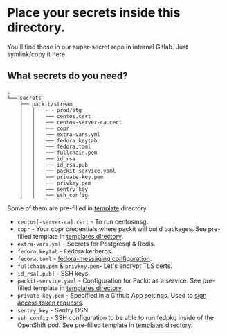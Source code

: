 # Place your secrets inside this directory.

You'll find those in our super-secret repo in internal Gitlab.
Just symlink/copy it here.

## What secrets do you need?

```
.
└── secrets
    ├── packit/stream
    │   │   ├── prod/stg
    │   │   ├── centos.cert
    │   │   ├── centos-server-ca.cert
    │   │   ├── copr
    │   │   ├── extra-vars.yml
    │   │   ├── fedora.keytab
    │   │   ├── fedora.toml
    │   │   ├── fullchain.pem
    │   │   ├── id_rsa
    │   │   ├── id_rsa.pub
    │   │   ├── packit-service.yaml
    │   │   ├── private-key.pem
    │   │   ├── privkey.pem
    │   │   ├── sentry_key
    │   │   └── ssh_config

```

Some of them are pre-filled in [template](/secrets/template) directory.

- `centos[-server-ca].cert` - To run centosmsg.
- `copr` - Your copr credentials where packit will build packages. See pre-filled template in [templates directory](/secrets/template/copr).
- `extra-vars.yml` - Secrets for Postgresql & Redis.
- `fedora.keytab` - Fedora kerberos.
- `fedora.toml` - [fedora-messaging configuration](https://fedora-messaging.readthedocs.io/en/stable/configuration.html).
- `fullchain.pem` & `privkey.pem`- Let's encrypt TLS certs.
- `id_rsa[.pub]` - SSH keys.
- `packit-service.yaml` - Configuration for Packit as a service. See pre-filled template in [templates directory](/secrets/template/packit-service.yaml).
- `private-key.pem` - Specified in a Github App settings. Used to [sign access token requests](https://developer.github.com/apps/building-github-apps/authenticating-with-github-apps/#authenticating-as-a-github-app).
- `sentry_key` - Sentry DSN.
- `ssh_config` - SSH configuration to be able to run fedpkg inside of the OpenShift pod. See pre-filled template in [templates directory](/secrets/template/ssh_config).
